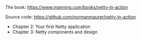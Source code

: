 The book: https://www.manning.com/books/netty-in-action

Source code: https://github.com/normanmaurer/netty-in-action

* Chapter 2: Your first Netty application
* Chapter 3: Netty components and design 